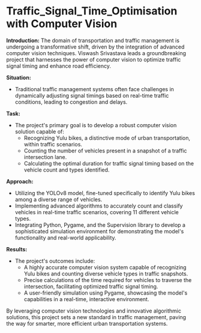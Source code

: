 # Traffic_Signal_Time_Optimisation with Computer Vision

**Introduction:**
The domain of transportation and traffic management is undergoing a transformative shift, driven by the integration of advanced computer vision techniques. Viswash Srivastava leads a groundbreaking project that harnesses the power of computer vision to optimize traffic signal timing and enhance road efficiency.

**Situation:**
- Traditional traffic management systems often face challenges in dynamically adjusting signal timings based on real-time traffic conditions, leading to congestion and delays.

**Task:**
- The project's primary goal is to develop a robust computer vision solution capable of:
  - Recognizing Yulu bikes, a distinctive mode of urban transportation, within traffic scenarios.
  - Counting the number of vehicles present in a snapshot of a traffic intersection lane.
  - Calculating the optimal duration for traffic signal timing based on the vehicle count and types identified.

**Approach:**
- Utilizing the YOLOv8 model, fine-tuned specifically to identify Yulu bikes among a diverse range of vehicles.
- Implementing advanced algorithms to accurately count and classify vehicles in real-time traffic scenarios, covering 11 different vehicle types.
- Integrating Python, Pygame, and the Supervision library to develop a sophisticated simulation environment for demonstrating the model's functionality and real-world applicability.
  
**Results:**
- The project's outcomes include:
  - A highly accurate computer vision system capable of recognizing Yulu bikes and counting diverse vehicle types in traffic snapshots.
  - Precise calculations of the time required for vehicles to traverse the intersection, facilitating optimized traffic signal timing.
  - A user-friendly simulation using Pygame, showcasing the model's capabilities in a real-time, interactive environment.

By leveraging computer vision technologies and innovative algorithmic solutions, this project sets a new standard in traffic management, paving the way for smarter, more efficient urban transportation systems.

